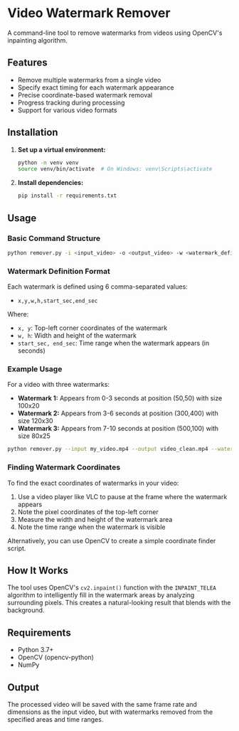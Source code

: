 # Video Watermark Remover

A command-line tool to remove watermarks from videos using OpenCV's inpainting algorithm.

## Features

- Remove multiple watermarks from a single video
- Specify exact timing for each watermark appearance
- Precise coordinate-based watermark removal
- Progress tracking during processing
- Support for various video formats

## Installation

1. **Set up a virtual environment:**

   ```bash
   python -m venv venv
   source venv/bin/activate  # On Windows: venv\Scripts\activate
   ```

2. **Install dependencies:**
   ```bash
   pip install -r requirements.txt
   ```

## Usage

### Basic Command Structure

```bash
python remover.py -i <input_video> -o <output_video> -w <watermark_definitions>
```

### Watermark Definition Format

Each watermark is defined using 6 comma-separated values:

- `x,y,w,h,start_sec,end_sec`

Where:

- `x, y`: Top-left corner coordinates of the watermark
- `w, h`: Width and height of the watermark
- `start_sec, end_sec`: Time range when the watermark appears (in seconds)

### Example Usage

For a video with three watermarks:

- **Watermark 1:** Appears from 0-3 seconds at position (50,50) with size 100x20
- **Watermark 2:** Appears from 3-6 seconds at position (300,400) with size 120x30
- **Watermark 3:** Appears from 7-10 seconds at position (500,100) with size 80x25

```bash
python remover.py --input my_video.mp4 --output video_clean.mp4 --watermarks "50,50,100,20,0,3" "300,400,120,30,3,6" "500,100,80,25,7,10"
```

### Finding Watermark Coordinates

To find the exact coordinates of watermarks in your video:

1. Use a video player like VLC to pause at the frame where the watermark appears
2. Note the pixel coordinates of the top-left corner
3. Measure the width and height of the watermark area
4. Note the time range when the watermark is visible

Alternatively, you can use OpenCV to create a simple coordinate finder script.

## How It Works

The tool uses OpenCV's `cv2.inpaint()` function with the `INPAINT_TELEA` algorithm to intelligently fill in the watermark areas by analyzing surrounding pixels. This creates a natural-looking result that blends with the background.

## Requirements

- Python 3.7+
- OpenCV (opencv-python)
- NumPy

## Output

The processed video will be saved with the same frame rate and dimensions as the input video, but with watermarks removed from the specified areas and time ranges.
